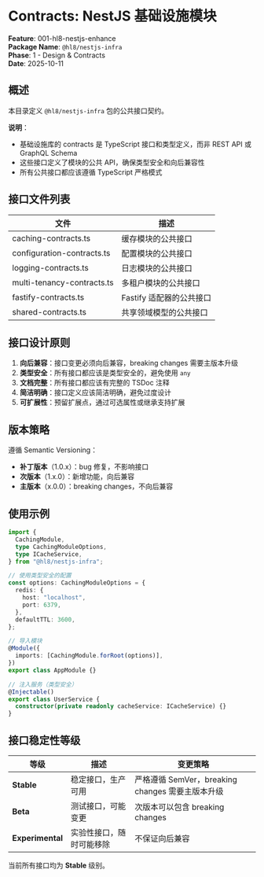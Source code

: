 # Contracts: NestJS 基础设施模块

**Feature**: 001-hl8-nestjs-enhance  
**Package Name**: `@hl8/nestjs-infra`  
**Phase**: 1 - Design & Contracts  
**Date**: 2025-10-11

## 概述

本目录定义 `@hl8/nestjs-infra` 包的公共接口契约。

**说明**：

- 基础设施库的 contracts 是 TypeScript 接口和类型定义，而非 REST API 或 GraphQL Schema
- 这些接口定义了模块的公共 API，确保类型安全和向后兼容性
- 所有公共接口都应该遵循 TypeScript 严格模式

## 接口文件列表

| 文件                       | 描述                     |
| -------------------------- | ------------------------ |
| caching-contracts.ts       | 缓存模块的公共接口       |
| configuration-contracts.ts | 配置模块的公共接口       |
| logging-contracts.ts       | 日志模块的公共接口       |
| multi-tenancy-contracts.ts | 多租户模块的公共接口     |
| fastify-contracts.ts       | Fastify 适配器的公共接口 |
| shared-contracts.ts        | 共享领域模型的公共接口   |

## 接口设计原则

1. **向后兼容**：接口变更必须向后兼容，breaking changes 需要主版本升级
2. **类型安全**：所有接口都应该是类型安全的，避免使用 `any`
3. **文档完整**：所有接口都应该有完整的 TSDoc 注释
4. **简洁明确**：接口定义应该简洁明确，避免过度设计
5. **可扩展性**：预留扩展点，通过可选属性或继承支持扩展

## 版本策略

遵循 Semantic Versioning：

- **补丁版本**（1.0.x）：bug 修复，不影响接口
- **次版本**（1.x.0）：新增功能，向后兼容
- **主版本**（x.0.0）：breaking changes，不向后兼容

## 使用示例

```typescript
import {
  CachingModule,
  type CachingModuleOptions,
  type ICacheService,
} from "@hl8/nestjs-infra";

// 使用类型安全的配置
const options: CachingModuleOptions = {
  redis: {
    host: "localhost",
    port: 6379,
  },
  defaultTTL: 3600,
};

// 导入模块
@Module({
  imports: [CachingModule.forRoot(options)],
})
export class AppModule {}

// 注入服务（类型安全）
@Injectable()
export class UserService {
  constructor(private readonly cacheService: ICacheService) {}
}
```

## 接口稳定性等级

| 等级             | 描述                     | 变更策略                                         |
| ---------------- | ------------------------ | ------------------------------------------------ |
| **Stable**       | 稳定接口，生产可用       | 严格遵循 SemVer，breaking changes 需要主版本升级 |
| **Beta**         | 测试接口，可能变更       | 次版本可以包含 breaking changes                  |
| **Experimental** | 实验性接口，随时可能移除 | 不保证向后兼容                                   |

当前所有接口均为 **Stable** 级别。
